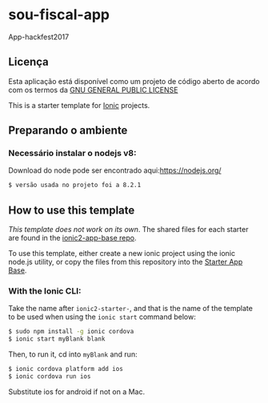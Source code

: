 # sou-fiscal-app
App-hackfest2017

## Licença
Esta aplicação está disponível como um projeto de código aberto de acordo com os termos da [GNU GENERAL PUBLIC LICENSE](https://github.com/ajeremias/soufiscal/blob/master/LICENSE)

This is a starter template for [Ionic](http://ionicframework.com/docs/) projects.

## Preparando o ambiente
### Necessário instalar o nodejs v8:

Download do node pode ser encontrado aqui:https://nodejs.org/

```bash
$ versão usada no projeto foi a 8.2.1
```



## How to use this template

*This template does not work on its own*. The shared files for each starter are found in the [ionic2-app-base repo](https://github.com/ionic-team/ionic2-app-base).

To use this template, either create a new ionic project using the ionic node.js utility, or copy the files from this repository into the [Starter App Base](https://github.com/ionic-team/ionic2-app-base).

### With the Ionic CLI:

Take the name after `ionic2-starter-`, and that is the name of the template to be used when using the `ionic start` command below:

```bash
$ sudo npm install -g ionic cordova
$ ionic start myBlank blank
```

Then, to run it, cd into `myBlank` and run:

```bash
$ ionic cordova platform add ios
$ ionic cordova run ios
```

Substitute ios for android if not on a Mac.

